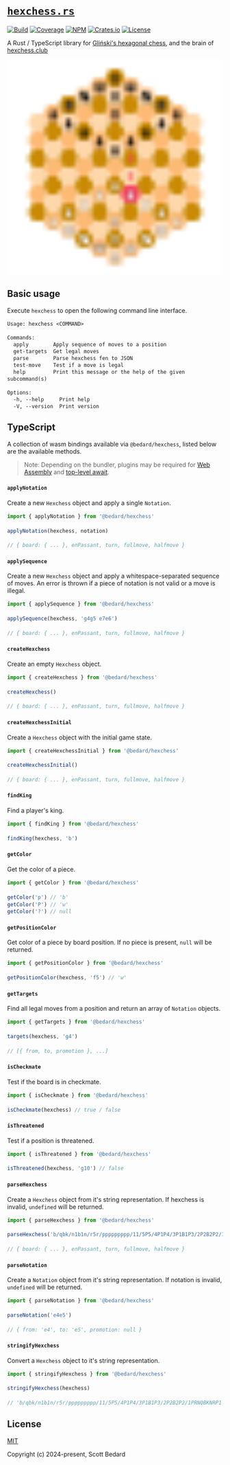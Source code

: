 # [`hexchess.rs`](https://github.com/scottbedard/hexchess.rs)

[![Build](https://github.com/scottbedard/hexchess.rs/actions/workflows/build.yml/badge.svg)](https://github.com/scottbedard/hexchess.rs/actions/workflows/build.yml)
[![Coverage](https://codecov.io/gh/scottbedard/hexchess.rs/graph/badge.svg?token=uHmFqhQDps)](https://codecov.io/gh/scottbedard/hexchess.rs)
[![NPM](https://img.shields.io/npm/v/%40bedard%2Fhexchess?logo=javascript&logoColor=%23f7df1e)](https://www.npmjs.com/package/@bedard/hexchess)
[![Crates.io](https://img.shields.io/crates/v/hexchess?logo=rust&logoColor=%23f74c00&label=cargo)](https://crates.io/crates/hexchess)
[![License](https://img.shields.io/badge/license-MIT-blue)](https://github.com/scottbedard/hexchess.rs/blob/main/LICENSE)

A Rust / TypeScript library for [Gliński's hexagonal chess](https://en.wikipedia.org/wiki/Hexagonal_chess#Gli%C5%84ski's_hexagonal_chess), and the brain of [hexchess.club](https://hexchess.club)

<p align="center">
  <a href="https://hexchess.club">
    <img src="assets/hexchess.svg" width="500" />
  </a>
</p>

## Basic usage

Execute `hexchess` to open the following command line interface.

```
Usage: hexchess <COMMAND>

Commands:
  apply        Apply sequence of moves to a position
  get-targets  Get legal moves
  parse        Parse hexchess fen to JSON
  test-move    Test if a move is legal
  help         Print this message or the help of the given subcommand(s)

Options:
  -h, --help     Print help
  -V, --version  Print version
```

## TypeScript

A collection of wasm bindings available via `@bedard/hexchess`, listed below are the available methods.

> Note: Depending on the bundler, plugins may be required for [Web Assembly](https://developer.mozilla.org/en-US/docs/WebAssembly) and [top-level await](https://developer.mozilla.org/en-US/docs/Web/JavaScript/Reference/Operators/await#top_level_await).

#### `applyNotation`

Create a new `Hexchess` object and apply a single `Notation`.

```ts
import { applyNotation } from '@bedard/hexchess'

applyNotation(hexchess, notation)

// { board: { ... }, enPassant, turn, fullmove, halfmove }
```

#### `applySequence`

Create a new `Hexchess` object and apply a whitespace-separated sequence of moves. An error is thrown if a piece of notation is not valid or a move is illegal.

```ts
import { applySequence } from '@bedard/hexchess'

applySequence(hexchess, 'g4g5 e7e6')

// { board: { ... }, enPassant, turn, fullmove, halfmove }
```

#### `createHexchess`

Create an empty `Hexchess` object.

```ts
import { createHexchess } from '@bedard/hexchess'

createHexchess()

// { board: { ... }, enPassant, turn, fullmove, halfmove }
```

#### `createHexchessInitial`

Create a `Hexchess` object with the initial game state.

```ts
import { createHexchessInitial } from '@bedard/hexchess'

createHexchessInitial()

// { board: { ... }, enPassant, turn, fullmove, halfmove }
```

#### `findKing`

Find a player's king.

```ts
import { findKing } from '@bedard/hexchess'

findKing(hexchess, 'b')
```

#### `getColor`

Get the color of a piece.

```ts
import { getColor } from '@bedard/hexchess'

getColor('p') // 'b'
getColor('P') // 'w'
getColor('?') // null
```

#### `getPositionColor`

Get color of a piece by board position. If no piece is present, `null` will be returned.

```ts
import { getPositionColor } from '@bedard/hexchess'

getPositionColor(hexchess, 'f5') // 'w'
```

#### `getTargets`

Find all legal moves from a position and return an array of `Notation` objects.

```ts
import { getTargets } from '@bedard/hexchess'

targets(hexchess, 'g4')

// [{ from, to, promotion }, ...]
```

#### `isCheckmate`

Test if the board is in checkmate.

```ts
import { isCheckmate } from '@bedard/hexchess'

isCheckmate(hexchess) // true / false
```

#### `isThreatened`

Test if a position is threatened.

```ts
import { isThreatened } from '@bedard/hexchess'

isThreatened(hexchess, 'g10') // false
```

#### `parseHexchess`

Create a `Hexchess` object from it's string representation. If hexchess is invalid, `undefined` will be returned.

```ts
import { parseHexchess } from '@bedard/hexchess'

parseHexchess('b/qbk/n1b1n/r5r/ppppppppp/11/5P5/4P1P4/3P1B1P3/2P2B2P2/1PRNQBKNRP1 w - 0 1')

// { board: { ... }, enPassant, turn, fullmove, halfmove }
```

#### `parseNotation`

Create a `Notation` object from it's string representation. If notation is invalid, `undefined` will be returned.

```ts
import { parseNotation } from '@bedard/hexchess'

parseNotation('e4e5')

// { from: 'e4', to: 'e5', promotion: null }
```

#### `stringifyHexchess`

Convert a `Hexchess` object to it's string representation.

```ts
import { stringifyHexchess } from '@bedard/hexchess'

stringifyHexchess(hexchess)

// 'b/qbk/n1b1n/r5r/ppppppppp/11/5P5/4P1P4/3P1B1P3/2P2B2P2/1PRNQBKNRP1 w - 0 1'
```

## License

[MIT](https://github.com/scottbedard/hexchess.rs/blob/main/LICENSE)

Copyright (c) 2024-present, Scott Bedard
